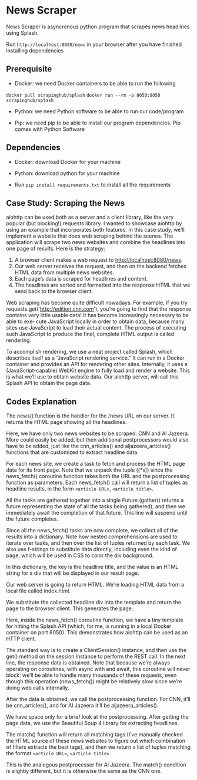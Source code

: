 # News Scraper

News Scraper is asyncronous python program that scrapes news headlines using Splash.

Run ```http://localhost:8080/news``` in your browser after you have finished installing dependencies

## Prerequisite

- Docker: we need Docker containers to be able to run the following

```docker pull scrapinghub/splash```
```docker run --rm -p 8050:8050 scrapinghub/splash```

- Python: we need Python software to be able to run our code/program

- Pip: we need pip to be able to install our program dependencies. Pip comes with Python Software

## Dependencies

- Docker: download Docker for your machine

- Python: download python for your machine

- Run ```pip install requirements.txt``` to install all the requirements

## Case Study: Scraping the News

aiohttp can be used both as a server and a client library, like the very popular (but
blocking!) requests library. I wanted to showcase aiohttp by using an example that
incorporates both features.
In this case study, we’ll implement a website that does web scraping behind the
scenes. The application will scrape two news websites and combine the headlines into
one page of results. Here is the strategy:

1. A browser client makes a web request to <http://localhost:8080/news>.
2. Our web server receives the request, and then on the backend fetches HTML data
from multiple news websites.
3. Each page’s data is scraped for headlines and content.
4. The headlines are sorted and formatted into the response HTML that we send
back to the browser client.

Web scraping has become quite difficult nowadays. For example, if you try
requests.get('http://edition.cnn.com'), you’re going to find that the response
contains very little usable data! It has become increasingly necessary to be able to exe‐
cute JavaScript locally in order to obtain data, because many sites use JavaScript to
load their actual content. The process of executing such JavaScript to produce the
final, complete HTML output is called rendering.

To accomplish rendering, we use a neat project called Splash, which describes itself as
a “JavaScript rendering service.” It can run in a Docker container and provides an API
for rendering other sites. Internally, it uses a (JavaScript-capable) WebKit engine to
fully load and render a website. This is what we’ll use to obtain website data. Our
aiohttp server, will call this Splash API to obtain the page
data.

## Codes Explanation

The news() function is the handler for the /news URL on our server. It returns the HTML page showing all the headlines.

Here, we have only two news websites to be scraped: CNN and Al Jazeera. More could easily be added, but then additional postprocessors would also have to be added, just like the cnn_articles() and aljazeera_articles() functions that are customized to extract headline data.

For each news site, we create a task to fetch and process the HTML page data for its front page. Note that we unpack the tuple ((*s)) since the news_fetch() coroutine function takes both the URL and the postprocessing function as parameters. Each news_fetch() call will return a list of tuples as headline results, in the form `<article URL>`, `<article title>`.

All the tasks are gathered together into a single Future (gather() returns a future representing the state of all the tasks being gathered), and then we immediately await the completion of that future. This line will suspend until the future completes.

Since all the news_fetch() tasks are now complete, we collect all of the results into a dictionary. Note how nested comprehensions are used to iterate over tasks,
and then over the list of tuples returned by each task. We also use f-strings to substitute data directly, including even the kind of page, which will be used in CSS to color the div background.

In this dictionary, the key is the headline title, and the value is an HTML string for a div that will be displayed in our result page.

Our web server is going to return HTML. We’re loading HTML data from a local file called index.html.

We substitute the collected headline div into the template and return the page to the browser client. This generates the page.

Here, inside the news_fetch() coroutine function, we have a tiny template for hitting the Splash API (which, for me, is running in a local Docker container on
port 8050). This demonstrates how aiohttp can be used as an HTTP client.

The standard way is to create a ClientSession() instance, and then use the get() method on the session instance to perform the REST call. In the next line,
the response data is obtained. Note that because we’re always operating on coroutines, with async with and await, this coroutine will never block: we’ll be able to
handle many thousands of these requests, even though this operation (news_fetch()) might be relatively slow since we’re doing web calls internally.

After the data is obtained, we call the postprocessing function. For CNN, it’ll be cnn_articles(), and for Al Jazeera it’ll be aljazeera_articles().

We have space only for a brief look at the postprocessing. After getting the page data, we use the Beautiful Soup 4 library for extracting headlines.

The match() function will return all matching tags (I’ve manually checked the HTML source of these news websites to figure out which combination of filters extracts the best tags), and then we return a list of tuples matching the format `<article URL>`, `<article title>`.

This is the analogous postprocessor for Al Jazeera. The match() condition is slightly different, but it is otherwise the same as the CNN one.
